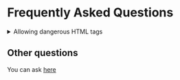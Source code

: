 # Frequently Asked Questions

<details><summary>Allowing dangerous HTML tags</summary>

Sometimes it is useful to allow dangerous HTML tags to add interactivity to your notebook. One of the example is to use details/summary as a way to expand/collaps your todo-list.

- How to enable:
  - Go to **Preferences** → **Interface** → **Sanitization** → **Allow dangerous html tags**
- Example note: Multiple todo-list

  - Create new notes
  - Paste the below code, and you'll see that you can expand/collaps the todo-list, and you can have multiple todo-list in your note.

```html
<details
  ><summary>What I want to do</summary>

  - [x] Create an awesome feature X - [ ] Do my homework
</details>
```

</details>

## Other questions

You can ask [here][issues]

[issues]: https://github.com/BoostIO/Boostnote/issues
